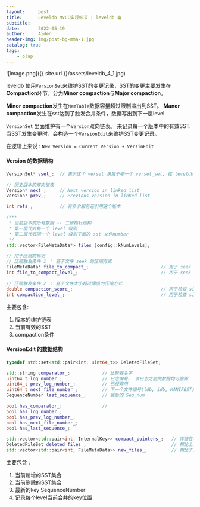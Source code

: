 ```yaml
---
layout:     post
title:      Leveldb MVCC实现细节 | leveldb 篇
subtitle:   
date:       2022-05-19
author:     Aiden
header-img: img/post-bg-mma-1.jpg
catalog: true  
tags:
    - olap
---
```


![image.png]({{ site.url }}/assets/leveldb_4_1.jpg)

leveldb 使用`VersionSet`来维护SST的变更记录，SST的变更主要发生在**Compaction**环节，分为**Minor compaction**与**Major compaction**。

**Minor compaction**发生在`MemTable`数据容量超过限制溢出到SST。 **Manor compaction**发生在sst达到了触发合并条件，数据写出到下一层level.

`VersionSet` 里面维护有一个`Version`双向链表。 来记录每一个版本中的有效SST. 当SST发生变更时，会构造一个`VersionEdit`来维护SST变更记录。

在逻辑上来说 : `New Version = Current Version + VersinEdit`

#### Version 的数据结构

```cpp
VersionSet* vset_;  // 表示这个 verset 隶属于哪一个 verset_set, 在 leveldb 中只有一个 versetset

// 历史版本的双向链表
Version* next_;     // Next version in linked list
Version* prev_;     // Previous version in linked list

int refs_;          // 有多少服务还引用这个版本

/***
 * 当前版本的所有数据 -- 二级指针结构
 * 第一层代表每一个 level 级别
 * 第二层代表同一个 level 级别下面的 sst 文件number
 */
std::vector<FileMetaData*> files_[config::kNumLevels];

// 用于压缩的标记
// 压缩触发条件 1 ： 基于文件 seek 的压缩方式
FileMetaData* file_to_compact_;                           // 用于 seek 次数超过阈值之后需要压缩的文件
int file_to_compact_level_;                               // 用于 seek 次数超过阈值之后需要压缩的文件所在的level

// 压缩触发条件 2 ： 基于文件大小超过阈值的压缩方式
double compaction_score_;                                 // 用于检查 size 超过阈值之后需要压缩的文件
int compaction_level_;                                    // 用于检查 size 查过阈值之后需要压缩的文件所在的 level
```

主要包含: 

1. 版本的维护链表
2. 当前有效的SST
3. compaction条件

#### VersionEdit 的数据结构

```cpp
typedef std::set<std::pair<int, uint64_t>> DeletedFileSet;

std::string comparator_;            // 比较器名字
uint64_t log_number_;               // 日志编号， 该日志之前的数据均可删除
uint64_t prev_log_number_;          // 已经弃用
uint64_t next_file_number_;         // 下一个文件编号(ldb, idb, MANIFEST文件共享一个序号空间)
SequenceNumber last_sequence_;      // 最后的 Seq_num

bool has_comparator_;               //
bool has_log_number_;
bool has_prev_log_number_;
bool has_next_file_number_;
bool has_last_sequence_;

std::vector<std::pair<int, InternalKey>> compact_pointers_;   // 存储在本次执行的压缩操作对应的level与压缩的最大的key
DeletedFileSet deleted_files_;                                // 相比上次 version 而言， 本次需要删除的文件有哪些
std::vector<std::pair<int, FileMetaData>> new_files_;         // 相比于上次 version 而言， 本次新增文件有哪些
```

主要包含 : 

1. 当前新增的SST集合
2. 当前删除的SST集合
3. 最新的key SequenceNumber
4. 记录每个level当前合并的key位置



